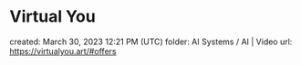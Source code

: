 # Virtual You

created: March 30, 2023 12:21 PM (UTC)
folder: AI Systems / AI | Video
url: https://virtualyou.art/#offers